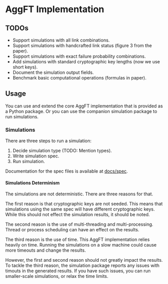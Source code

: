 # AggFT Implementation

## TODOs

- Support simulations with all link combinations.
- Support simulations with handcrafted link status (figure 3 from the paper).
- Support simulations with exact failure probability combinations.
- Add simulations with standard cryptographic key lengths (now we use short
  keys).
- Document the simulation output fields.
- Benchmark basic computational operations (formulas in paper).

## Usage

You can use and extend the core AggFT implementation that is provided as a
Python package. Or you can use the companion simulation package to run
simulations.

### Simulations

There are three steps to run a simulation:

1. Decide simulation type (TODO: Mention types).
2. Write simulation spec.
3. Run simulation.

Documentation for the spec files is available at [docs/spec](docs/spec).

#### Simulations Determinism

The simulations are not deterministic. There are three reasons for that.

The first reason is that cryptographic keys are not seeded. This means that
simulations using the same spec will have different cryptographic keys. While
this should not effect the simulation results, it should be noted.

The second reason is the use of multi-threading and multi-processing. Thread or
process scheduling can have an effect on the results.

The third reason is the use of time. This AggFT implementation relies heavily on
time. Running the simulations on a slow machine could cause more timeouts and
change the results.

However, the first and second reason should not greatly impact the results. To
tackle the third reason, the simulation package reports any issues with timouts
in the generated results. If you have such issues, you can run smaller-scale
simulations, or relax the time limits.
